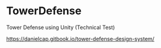 # TowerDefense
Tower Defense using Unity (Technical Test)

https://danielcap.gitbook.io/tower-defense-design-system/
